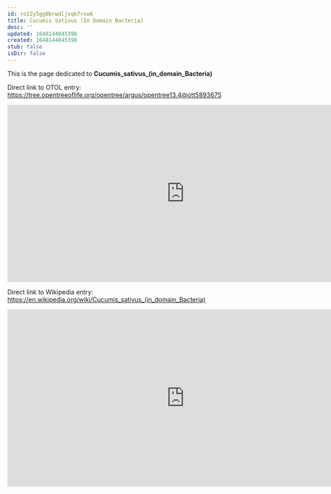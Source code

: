 ```yaml
---
id: ro22y5gg0brwdljvqkfrsw6
title: Cucumis Sativus (In Domain Bacteria)
desc: ''
updated: 1648144045398
created: 1648144045398
stub: false
isDir: false
---
```

This is the page dedicated to **Cucumis_sativus_(in_domain_Bacteria)**


Direct link to OTOL entry: https://tree.opentreeoflife.org/opentree/argus/opentree13.4@ott5893675



<html>
    <body>
    <iframe src="https://tree.opentreeoflife.org/opentree/argus/opentree13.4@ott5893675"
    width="800" height="400" frameborder="0" allowfullscreen> </iframe>
    </body>
</html>
    


Direct link to Wikipedia entry: https://en.wikipedia.org/wiki/Cucumis_sativus_(in_domain_Bacteria)



<html>
    <body>
    <iframe src="https://en.wikipedia.org/wiki/Cucumis_sativus_(in_domain_Bacteria)"
    width="800" height="400" frameborder="0" allowfullscreen> </iframe>
    </body>
</html>
    

